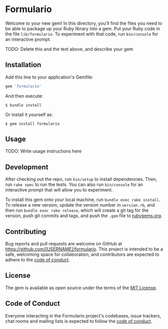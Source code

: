 # Formulario

Welcome to your new gem! In this directory, you'll find the files you need to be able to package up your Ruby library into a gem. Put your Ruby code in the file `lib/formulario`. To experiment with that code, run `bin/console` for an interactive prompt.

TODO: Delete this and the text above, and describe your gem

## Installation

Add this line to your application's Gemfile:

```ruby
gem 'formulario'
```

And then execute:

    $ bundle install

Or install it yourself as:

    $ gem install formulario

## Usage

TODO: Write usage instructions here

## Development

After checking out the repo, run `bin/setup` to install dependencies. Then, run `rake spec` to run the tests. You can also run `bin/console` for an interactive prompt that will allow you to experiment.

To install this gem onto your local machine, run `bundle exec rake install`. To release a new version, update the version number in `version.rb`, and then run `bundle exec rake release`, which will create a git tag for the version, push git commits and tags, and push the `.gem` file to [rubygems.org](https://rubygems.org).

## Contributing

Bug reports and pull requests are welcome on GitHub at https://github.com/[USERNAME]/formulario. This project is intended to be a safe, welcoming space for collaboration, and contributors are expected to adhere to the [code of conduct](https://github.com/[USERNAME]/formulario/blob/master/CODE_OF_CONDUCT.md).


## License

The gem is available as open source under the terms of the [MIT License](https://opensource.org/licenses/MIT).

## Code of Conduct

Everyone interacting in the Formulario project's codebases, issue trackers, chat rooms and mailing lists is expected to follow the [code of conduct](https://github.com/[USERNAME]/formulario/blob/master/CODE_OF_CONDUCT.md).
